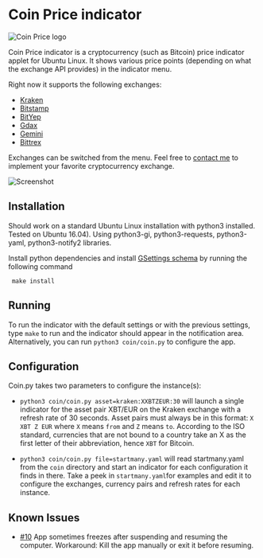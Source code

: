 # Coin Price indicator

![Coin Price logo](https://raw.github.com/nilgradisnik/coinprice-indicator/master/resources/logo_124px.png)

Coin Price indicator is a cryptocurrency (such as Bitcoin) price indicator applet for Ubuntu Linux. It shows various price points (depending on what the exchange API provides) in the indicator menu.

Right now it supports the following exchanges:

* [Kraken](https://www.kraken.com)
* [Bitstamp](https://www.bitstamp.net)
* [BitYep](https://bityep.com)
* [Gdax](https://www.gdax.com)
* [Gemini](https://www.gemini.com)
* [Bittrex](https://bittrex.com)

Exchanges can be switched from the menu. Feel free to [contact me](mailto:nil.gradisnik@gmail.com) to implement your favorite cryptocurrency exchange.

![Screenshot](https://raw.githubusercontent.com/nilgradisnik/coinprice-indicator/master/resources/screenshot.png)


## Installation
Should work on a standard Ubuntu Linux installation with python3 installed. Tested on Ubuntu 16.04). Using python3-gi, python3-requests, python3-yaml, python3-notify2 libraries.

Install python dependencies and install [GSettings schema](https://developer.gnome.org/gio/2.32/glib-compile-schemas.html) by running the following command
```
 make install
```

## Running
To run the indicator with the default settings or with the previous settings, type `make` to run and the indicator should appear in the notification area. Alternatively, you can run `python3 coin/coin.py` to configure the app.

## Configuration
Coin.py takes two parameters to configure the instance(s):

* `python3 coin/coin.py asset=kraken:XXBTZEUR:30` will launch a single indicator for the asset pair XBT/EUR on the Kraken exchange with a refresh rate of 30 seconds. Asset pairs must always be in this format: `X XBT Z EUR` where `X` means `from` and `Z` means `to`. According to the ISO standard, currencies that are not bound to a country take an X as the first letter of their abbreviation, hence `XBT` for Bitcoin.

* `python3 coin/coin.py file=startmany.yaml` will read startmany.yaml from the `coin` directory and start an indicator for each configuration it finds in there. Take a peek in `startmany.yaml`for examples and edit it to configure the exchanges, currency pairs and refresh rates for each instance.

## Known Issues

* [#10](https://github.com/nilgradisnik/coinprice-indicator/issues/10) App sometimes freezes after suspending and resuming the computer. Workaround: Kill the app manually or exit it before resuming.
